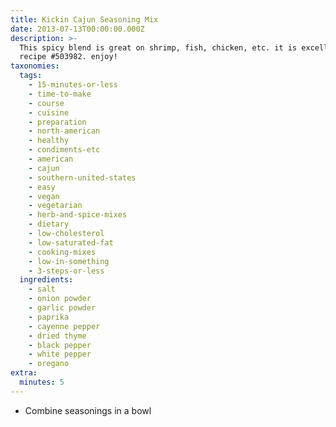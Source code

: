 ```yaml
---
title: Kickin Cajun Seasoning Mix
date: 2013-07-13T00:00:00.000Z
description: >-
  This spicy blend is great on shrimp, fish, chicken, etc. it is excellent for
  recipe #503982. enjoy!
taxonomies:
  tags:
    - 15-minutes-or-less
    - time-to-make
    - course
    - cuisine
    - preparation
    - north-american
    - healthy
    - condiments-etc
    - american
    - cajun
    - southern-united-states
    - easy
    - vegan
    - vegetarian
    - herb-and-spice-mixes
    - dietary
    - low-cholesterol
    - low-saturated-fat
    - cooking-mixes
    - low-in-something
    - 3-steps-or-less
  ingredients:
    - salt
    - onion powder
    - garlic powder
    - paprika
    - cayenne pepper
    - dried thyme
    - black pepper
    - white pepper
    - oregano
extra:
  minutes: 5
---
```

 - Combine seasonings in a bowl
